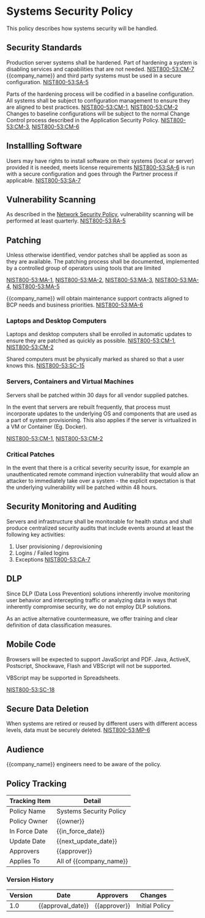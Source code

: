 # Systems Security Policy

This policy describes how systems security will be handled.

## Security Standards

Production server systems shall be hardened.  Part of hardening a system is disabling services and capabilities that are not needed.  [NIST800-53:CM-7](https://nvd.nist.gov/800-53/Rev4/control/CM-7)  {{company_name}} and third party systems must be used in a secure configuration. [NIST800-53:SA-5](https://nvd.nist.gov/800-53/Rev4/control/SA-5)  

Parts of the hardening process will be codified in a baseline configuration.  All systems shall be subject to configuration management to ensure they are aligned to best practices.
[NIST800-53:CM-1](https://nvd.nist.gov/800-53/Rev4/control/CM-1), [NIST800-53:CM-2](https://nvd.nist.gov/800-53/Rev4/control/CM-2)  Changes to baseline configurations will be subject to the normal Change Control process described in the Application Security Policy. [NIST800-53:CM-3](https://nvd.nist.gov/800-53/Rev4/control/CM-3), [NIST800-53:CM-6](https://nvd.nist.gov/800-53/Rev4/control/CM-6)

## Installling Software

Users may have rights to install software on their systems (local or server) provided it is needed, meets license requirements [NIST800-53:SA-6](https://nvd.nist.gov/800-53/Rev4/control/SA-6) is run with a secure configuration and goes through the Partner process if applicable.  [NIST800-53:SA-7](https://nvd.nist.gov/800-53/Rev4/control/SA-7)

## Vulnerability Scanning

As described in the [Network Security Policy](./Network_Security_Policy.md), vulnerability scanning will be performed at least quarterly. [NIST800-53:RA-5](https://nvd.nist.gov/800-53/Rev4/control/RA-5)

## Patching

Unless otherwise identified, vendor patches shall be applied as soon as they are available.  The patching process shall be documented, implemented by a controlled group of operators using tools that are limited

[NIST800-53:MA-1](https://nvd.nist.gov/800-53/Rev4/control/MA-1),
[NIST800-53:MA-2](https://nvd.nist.gov/800-53/Rev4/control/MA-2),
[NIST800-53:MA-3](https://nvd.nist.gov/800-53/Rev4/control/MA-3),
[NIST800-53:MA-4](https://nvd.nist.gov/800-53/Rev4/control/MA-4),
[NIST800-53:MA-5](https://nvd.nist.gov/800-53/Rev4/control/MA-5)

{{company_name}} will obtain maintenance support contracts aligned to BCP needs and business priorities.  [NIST800-53:MA-6](https://nvd.nist.gov/800-53/Rev4/control/MA-6)

### Laptops and Desktop Computers

Laptops and desktop computers shall be enrolled in automatic updates to ensure they are patched as quickly as possible.
[NIST800-53:CM-1](https://nvd.nist.gov/800-53/Rev4/control/CM-1), [NIST800-53:CM-2](https://nvd.nist.gov/800-53/Rev4/control/CM-2)

Shared computers must be physically marked as shared so that a user knows this. [NIST800-53:SC-15](https://nvd.nist.gov/800-53/Rev4/control/SC-15)

### Servers, Containers and Virtual Machines

Servers shall be patched within 30 days for all vendor supplied patches.

In the event that servers are rebuilt frequently, that process must incorporate updates to the underlying OS and components that are used as a part of system provisioning.  This also applies if the server is virtualized in a VM or Container (Eg. Docker).

[NIST800-53:CM-1](https://nvd.nist.gov/800-53/Rev4/control/CM-1), [NIST800-53:CM-2](https://nvd.nist.gov/800-53/Rev4/control/CM-2)

### Critical Patches

In the event that there is a critical severity security issue, for example an unauthenticated remote command injection vulnerability that would allow an attacker to immediately take over a system - the explicit expectation is that the underlying vulnerability will be patched within 48 hours.

## Security Monitoring and Auditing

Servers and infrastructure shall be monitorable for health status and shall produce centralized security audits that include events around at least the following key activities:

1. User provisioning / deprovisioning
1. Logins / Failed logins
1. Exceptions
[NIST800-53:CA-7](https://nvd.nist.gov/800-53/Rev4/control/CA-7)

## DLP

Since DLP (Data Loss Prevention) solutions inherently involve monitoring user behavior and intercepting traffic or analyzing data in ways that inherently compromise security, we do not employ DLP solutions.

As an active alternative countermeasure, we offer training and clear definition of data classification measures.

## Mobile Code

Browsers will be expected to support JavaScript and PDF.  Java, ActiveX, Postscript, Shockwave, Flash and VBScript will not be supported.

VBScript may be supported in Spreadsheets.

[NIST800-53:SC-18](https://nvd.nist.gov/800-53/Rev4/control/SC-18)

## Secure Data Deletion

When systems are retired or reused by different users with different access levels, data must be securely deleted. [NIST800-53:MP-6](https://nvd.nist.gov/800-53/Rev4/control/MP-6)

## Audience

{{company_name}} engineers need to be aware of the policy.

## Policy Tracking

| Tracking Item   | Detail |
|-----------------|--------|
| Policy Name     | Systems Security Policy |
| Policy Owner    | {{owner}}  |
| In Force Date   | {{in_force_date}} |
| Update Date     | {{next_update_date}} |
| Approvers       | {{approver}} |
| Applies To      | All of {{company_name}} |

### Version History

| Version | Date | Approvers | Changes |
|--|--|--|--|
| 1.0 | {{approval_date}} | {{approver}} | Initial Policy |
